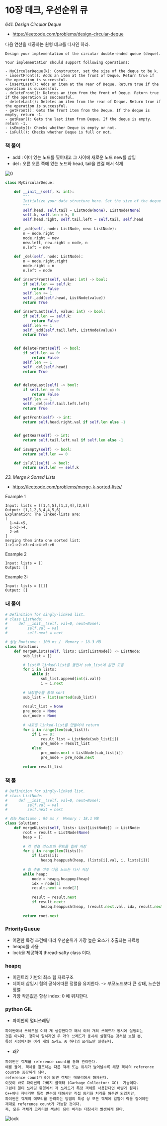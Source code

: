 # 10장 데크, 우선순위 큐

*641. Design Circular Deque*

- https://leetcode.com/problems/design-circular-deque

다음 연산을 제공하는 원형 데크를 디자인 하라.

```
Design your implementation of the circular double-ended queue (deque).

Your implementation should support following operations:

- MyCircularDeque(k): Constructor, set the size of the deque to be k.
- insertFront(): Adds an item at the front of Deque. Return true if the operation is successful.
- insertLast(): Adds an item at the rear of Deque. Return true if the operation is successful.
- deleteFront(): Deletes an item from the front of Deque. Return true if the operation is successful.
- deleteLast(): Deletes an item from the rear of Deque. Return true if the operation is successful.
- getFront(): Gets the front item from the Deque. If the deque is empty, return -1.
- getRear(): Gets the last item from Deque. If the deque is empty, return -1.
- isEmpty(): Checks whether Deque is empty or not. 
- isFull(): Checks whether Deque is full or not.
```

### 책 풀이

- add : 이미 있는 노드를 찢어내고 그 사이에 새로운 노드 new를 삽입
- del : 오른 오른 쪽에 있는 노드와 head, tail을 연결 해서 삭제

![0](https://user-images.githubusercontent.com/30167661/107145794-59060400-6987-11eb-91cf-4712515dafed.jpeg)

```python
class MyCircularDeque:

    def __init__(self, k: int):
        """
        Initialize your data structure here. Set the size of the deque to be k.
        """
        self.head, self.tail = ListNode(None), ListNode(None)
        self.k, self.len = k, 0
        self.head.right, self.tail.left = self.tail, self.head
        
    def _add(self, node: ListNode, new: ListNode):
        n = node.right
        node.right = new
        new.left, new.right = node, n
        n.left = new
    
    def _del(self, node: ListNode):
        n = node.right.right
        node.right = n
        n.left = node

    def insertFront(self, value: int) -> bool:
        if self.len == self.k:
            return False
        self.len += 1
        self._add(self.head, ListNode(value))
        return True

    def insertLast(self, value: int) -> bool:
        if self.len == self.k:
            return False
        self.len += 1
        self._add(self.tail.left, ListNode(value))
        return True
        

    def deleteFront(self) -> bool:
        if self.len == 0:
            return False
        self.len -= 1
        self._del(self.head)
        return True
        

    def deleteLast(self) -> bool:
        if self.len == 0:
            return False
        self.len -= 1
        self._del(self.tail.left.left)
        return True
    
    def getFront(self) -> int:
        return self.head.right.val if self.len else -1


    def getRear(self) -> int:
        return self.tail.left.val if self.len else -1
        
    def isEmpty(self) -> bool:
        return self.len == 0

    def isFull(self) -> bool:
        return self.len == self.k
```

*23. Merge k Sorted Lists*

- https://leetcode.com/problems/merge-k-sorted-lists/

Example 1
```
Input: lists = [[1,4,5],[1,3,4],[2,6]]
Output: [1,1,2,3,4,4,5,6]
Explanation: The linked-lists are:
[
  1->4->5,
  1->3->4,
  2->6
]
merging them into one sorted list:
1->1->2->3->4->4->5->6
```

Example 2

```
Input: lists = []
Output: []
```

Example 3:

```
Input: lists = [[]]
Output: []
```

### 내 풀이

```python
# Definition for singly-linked list.
# class ListNode:
#     def __init__(self, val=0, next=None):
#         self.val = val
#         self.next = next

# 성능 Runtiume : 100 ms /  Memory : 18.3 MB
class Solution:
    def mergeKLists(self, lists: List[ListNode]) -> ListNode:
        sub_list = []

        # list와 linked-list를 돌면서 sub_list에 값만 모음
        for i in lists:
            while i:
                sub_list.append(int(i.val))
                i = i.next
        
        # 내장함수를 통해 sort
        sub_list = list(sorted(sub_list))
        
        result_list = None
        pre_node = None
        cur_node = None
        
        # 새로운 linked-list를 만들어서 return
        for i in range(len(sub_list)):
            if i == 0:
                result_list = ListNode(sub_list[i])
                pre_node = result_list
            else:
                pre_node.next = ListNode(sub_list[i])
                pre_node = pre_node.next
        
        return result_list
```

### 책 풀

```python
# Definition for singly-linked list.
# class ListNode:
#     def __init__(self, val=0, next=None):
#         self.val = val
#         self.next = next

# 성능 Runtiume : 96 ms /  Memory : 18.1 MB
class Solution:
    def mergeKLists(self, lists: List[ListNode]) -> ListNode:
        root = result = ListNode(None)
        heap = []
        
        # 각 연결 리스트의 루트를 힙에 저장
        for i in range(len(lists)):
            if lists[i]:
                heapq.heappush(heap, (lists[i].val, i, lists[i]))
                
        # 힙 추출 이후 다음 노드는 다시 저장
        while heap:
            node = heapq.heappop(heap)
            idx = node[1]
            result.next = node[2]
            
            result = result.next
            if result.next:
                heapq.heappush(heap, (result.next.val, idx, result.next))
                
        return root.next
```

### PriorityQueue
- 어떤한 특정 조건에 따라 우선순위가 가장 높은 요소가 추출되는 자료형
- heapq를 사용
- lock을 제공하여 thread-safty class 이다.

### heapq
- 이진트리 기반의 최소 힙 자료구조
- 데이터 삽입시 힙의 공식에따른 정렬을 유지한다. -> 부모노드보다 큰 상태, 느슨한 정렬
- 가장 작은값은 항상 index: 0 에 위치한다.

### python GIL
- 파이썬의 멀티쓰레딩

```
파이썬에서 쓰레드을 여러 개 생성한다고 해서 여러 개의 쓰레드가 동시에 실행되는 
것은 아니다. 정확히 말하자면 두 개의 쓰레드가 동시해 실행되는 것처럼 보일 뿐, 
특정 시점에서는 여러 개의 쓰레드 중 하나의 쓰레드만 실행된다.
```

- 왜?
```
파이썬은 객체를 reference count를 통해 관리한다. 
예를 들어, 객체를 참조하는 다른 객체 또는 위치가 늘어날수록 해당 객체의 reference count는 증감하게 되며, 
reference count가 0이 되면 객체는 메모리에서 해제된다. 
이것이 바로 파이썬의 가비지 콜렉터 (Garbage Collector: GC)  기능이다.
그런데 멀티 쓰레딩 환경에서 각 쓰레드가 특정 객체를 사용한다면 어떻게 될까? 
C++이나 자바라면 특정 변수에 대해서만 직접 동기화 처리를 해주면 되겠지만, 
파이썬은 객체의 메모리를 관리하는 방법의 특성 상 모든 객체에 일일이 락을 걸어야만 
제대로 reference count가 가능할 것이다. 
즉, 모든 객체가 크리티컬 섹션이 되어 버리는 대참사가 발생하게 된다. 
```

![lock](https://user-images.githubusercontent.com/30167661/107145809-6cb16a80-6987-11eb-8bf4-963e182a93d1.png)

